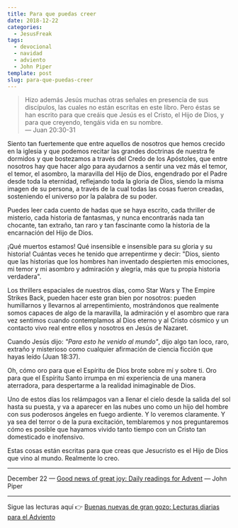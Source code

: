 ```yaml
---
title: Para que puedas creer
date: 2018-12-22
categories:
  - JesusFreak
tags:
  - devocional
  - navidad
  - adviento
  - John Piper
template: post
slug: para-que-puedas-creer
---
```


> Hizo además Jesús muchas otras señales en presencia de sus discípulos, las cuales no están escritas en este libro. Pero éstas se han escrito para que creáis que Jesús es el Cristo, el Hijo de Dios, y para que creyendo, tengáis vida en su nombre.<br>
> — Juan 20:30-31

Siento tan fuertemente que entre aquellos de nosotros que hemos crecido en la iglesia y que podemos recitar las grandes doctrinas de nuestra fe dormidos y que bostezamos a través del Credo de los Apóstoles, que entre nosotros hay que hacer algo para ayudarnos a sentir una vez más el temor, el temor, el asombro, la maravilla del Hijo de Dios, engendrado por el Padre desde toda la eternidad, reflejando toda la gloria de Dios, siendo la misma imagen de su persona, a través de la cual todas las cosas fueron creadas, sosteniendo el universo por la palabra de su poder.

Puedes leer cada cuento de hadas que se haya escrito, cada thriller de misterio, cada historia de fantasmas, y nunca encontrarás nada tan chocante, tan extraño, tan raro y tan fascinante como la historia de la encarnación del Hijo de Dios.

¡Qué muertos estamos! Qué insensible e insensible para su gloria y su historia! Cuántas veces he tenido que arrepentirme y decir: "Dios, siento que las historias que los hombres han inventado despierten mis emociones, mi temor y mi asombro y admiración y alegría, más que tu propia historia verdadera".

Los thrillers espaciales de nuestros días, como Star Wars y The Empire Strikes Back, pueden hacer este gran bien por nosotros: pueden humillarnos y llevarnos al arrepentimiento, mostrándonos que realmente somos capaces de algo de la maravilla, la admiración y el asombro que rara vez sentimos cuando contemplamos al Dios eterno y al Cristo cósmico y un contacto vivo real entre ellos y nosotros en Jesús de Nazaret.

Cuando Jesús dijo: *"Para esto he venido al mundo"*, dijo algo tan loco, raro, extraño y misterioso como cualquier afirmación de ciencia ficción que hayas leído (Juan 18:37).

Oh, cómo oro para que el Espíritu de Dios brote sobre mí y sobre ti. Oro para que el Espíritu Santo irrumpa en mi experiencia de una manera aterradora, para despertarme a la realidad inimaginable de Dios.

Uno de estos días los relámpagos van a llenar el cielo desde la salida del sol hasta su puesta, y va a aparecer en las nubes uno como un hijo del hombre con sus poderosos ángeles en fuego ardiente. Y lo veremos claramente. Y ya sea del terror o de la pura excitación, temblaremos y nos preguntaremos cómo es posible que hayamos vivido tanto tiempo con un Cristo tan domesticado e inofensivo.

Estas cosas están escritas para que creas que Jesucristo es el Hijo de Dios que vino al mundo. Realmente lo creo.

---

December 22 — [Good news of great joy: Daily readings for Advent](https://www.desiringgod.org/books/good-news-of-great-joy) — John Piper

---

Sigue las lecturas aquí 👉 [Buenas nuevas de gran gozo: Lecturas diarias para el Adviento](/buenas-nuevas-de-gran-gozo-lecturas-diarias-para-adviento)